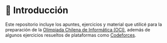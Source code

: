 # 🐙 Introducción

Este repositorio incluye los apuntes, ejercicios y material que utilicé para la preparación de la [Olimpiada Chilena de Informática (OCI)](http://www.olimpiada-informatica.cl/), además de algunos ejercicios resueltos de plataformas como [Codeforces](https://codeforces.com/).

